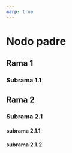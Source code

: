 ```yaml
---
marp: true
---
```


# Nodo padre
## Rama 1
### Subrama 1.1
## Rama 2
###  Subrama 2.1
#### subrama 2.1.1
#### subrama 2.1.2